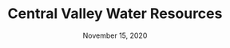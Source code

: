 ---
title: "Central Valley Water Resources"
date: "November 15, 2020"
thumbnail: "/assets/projects/central-valley-water-resources/thumbnail.jpg"
links:
    - {name: "Website", icon: "fas fa-link", link: "https://develop.larc.nasa.gov/2020/spring/CentralValleyWater.html"}
short_desc: "Using remote sensing (satellite) data to monitor groundwater conditions in California's Central Valley."
---